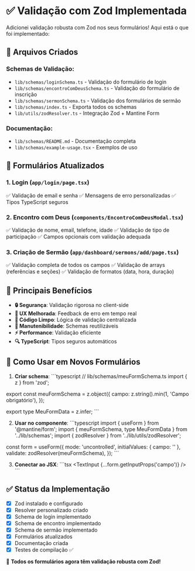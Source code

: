 # ✅ Validação com Zod Implementada

Adicionei validação robusta com Zod nos seus formulários! Aqui está o que foi implementado:

## 📁 Arquivos Criados

### Schemas de Validação:

- `lib/schemas/loginSchema.ts` - Validação do formulário de login
- `lib/schemas/encontroComDeusSchema.ts` - Validação do formulário de inscrição
- `lib/schemas/sermonSchema.ts` - Validação dos formulários de sermão
- `lib/schemas/index.ts` - Exporta todos os schemas
- `lib/utils/zodResolver.ts` - Integração Zod + Mantine Form

### Documentação:

- `lib/schemas/README.md` - Documentação completa
- `lib/schemas/example-usage.tsx` - Exemplos de uso

## 🔄 Formulários Atualizados

### 1. **Login** (`app/login/page.tsx`)

✅ Validação de email e senha
✅ Mensagens de erro personalizadas
✅ Tipos TypeScript seguros

### 2. **Encontro com Deus** (`components/EncontroComDeusModal.tsx`)

✅ Validação de nome, email, telefone, idade
✅ Validação de tipo de participação
✅ Campos opcionais com validação adequada

### 3. **Criação de Sermão** (`app/dashboard/sermons/add/page.tsx`)

✅ Validação completa de todos os campos
✅ Validação de arrays (referências e seções)
✅ Validação de formatos (data, hora, duração)

## 🎯 Principais Benefícios

- **🔒 Segurança**: Validação rigorosa no client-side
- **🎨 UX Melhorada**: Feedback de erro em tempo real
- **🧹 Código Limpo**: Lógica de validação centralizada
- **🔧 Manutenibilidade**: Schemas reutilizáveis
- **⚡ Performance**: Validação eficiente
- **🔍 TypeScript**: Tipos seguros automáticos

## 🚀 Como Usar em Novos Formulários

1. **Criar schema**:
   \`\`\`typescript
   // lib/schemas/meuFormSchema.ts
   import { z } from 'zod';

export const meuFormSchema = z.object({
campo: z.string().min(1, 'Campo obrigatório'),
});

export type MeuFormData = z.infer<typeof meuFormSchema>;
\`\`\`

2. **Usar no componente**:
   \`\`\`typescript
   import { useForm } from '@mantine/form';
   import { meuFormSchema, type MeuFormData } from '../lib/schemas';
   import { zodResolver } from '../lib/utils/zodResolver';

const form = useForm<MeuFormData>({
mode: 'uncontrolled',
initialValues: { campo: '' },
validate: zodResolver(meuFormSchema),
});
\`\`\`

3. **Conectar ao JSX**:
   \`\`\`tsx
   <TextInput {...form.getInputProps('campo')} />
   \`\`\`

## ✅ Status da Implementação

- [x] Zod instalado e configurado
- [x] Resolver personalizado criado
- [x] Schema de login implementado
- [x] Schema de encontro implementado
- [x] Schema de sermão implementado
- [x] Formulários atualizados
- [x] Documentação criada
- [x] Testes de compilação ✅

🎉 **Todos os formulários agora têm validação robusta com Zod!**

